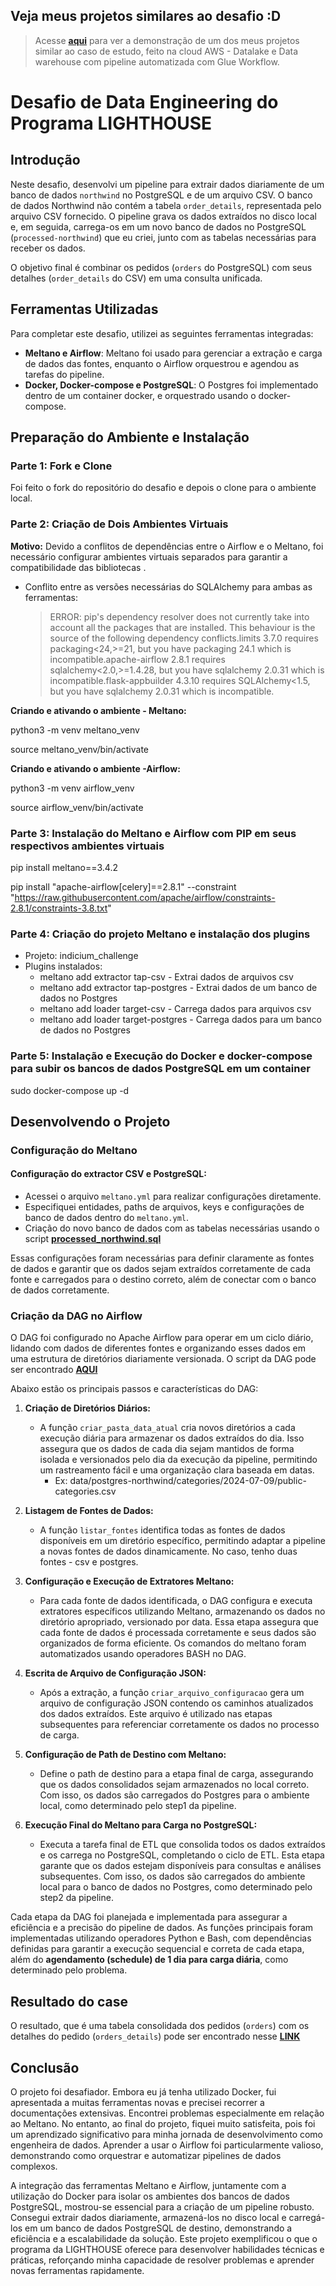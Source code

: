 ## Veja meus projetos similares ao desafio :D

> Acesse **[aqui](https://www.linkedin.com/posts/cinthialpsantos_datalake-datawarehouse-aws-activity-7135251028911751170-ThfD?utm_source=share&utm_medium=member_desktop)** para ver a demonstração de um dos meus projetos similar ao caso de estudo, feito na cloud AWS - Datalake e Data warehouse com pipeline automatizada com Glue Workflow.

# Desafio de Data Engineering do Programa LIGHTHOUSE

## Introdução

Neste desafio, desenvolvi um pipeline para extrair dados diariamente de um banco de dados `northwind` no PostgreSQL e de um arquivo CSV. O banco de dados Northwind não contém a tabela `order_details`, representada pelo arquivo CSV fornecido. O pipeline grava os dados extraídos no disco local e, em seguida, carrega-os em um novo banco de dados no PostgreSQL (`processed-northwind`) que eu criei, junto com as tabelas necessárias para receber os dados.

O objetivo final é combinar os pedidos (`orders` do PostgreSQL) com seus detalhes (`order_details` do CSV) em uma consulta unificada.

## Ferramentas Utilizadas

Para completar este desafio, utilizei as seguintes ferramentas integradas:

- **Meltano e Airflow**: Meltano foi usado para gerenciar a extração e carga de dados das fontes, enquanto o Airflow orquestrou e agendou as tarefas do pipeline.
- **Docker, Docker-compose e PostgreSQL**: O Postgres foi implementado dentro de um container docker, e orquestrado usando o docker-compose.

## Preparação do Ambiente e Instalação

### Parte 1: Fork e Clone

Foi feito o fork do repositório do desafio e depois o clone para o ambiente local.

### Parte 2: Criação de Dois Ambientes Virtuais

**Motivo:** Devido a conflitos de dependências entre o Airflow e o Meltano, foi necessário configurar ambientes virtuais separados para garantir a compatibilidade das bibliotecas .

- Conflito entre as versões necessárias do SQLAlchemy para ambas as ferramentas:
  > ERROR: pip's dependency resolver does not currently take into account all the packages that are installed. This behaviour is the source of the following dependency conflicts.limits 3.7.0 requires packaging<24,>=21, but you have packaging 24.1 which is incompatible.apache-airflow 2.8.1 requires sqlalchemy<2.0,>=1.4.28, but you have sqlalchemy 2.0.31 which is incompatible.flask-appbuilder 4.3.10 requires SQLAlchemy<1.5, but you have sqlalchemy 2.0.31 which is incompatible.

**Criando e ativando o ambiente - Meltano:**

python3 -m venv meltano_venv

source meltano_venv/bin/activate

**Criando e ativando o ambiente -Airflow:**

python3 -m venv airflow_venv

source airflow_venv/bin/activate

### Parte 3: Instalação do Meltano e Airflow com PIP em seus respectivos ambientes virtuais

pip install meltano==3.4.2

pip install "apache-airflow[celery]==2.8.1" --constraint "https://raw.githubusercontent.com/apache/airflow/constraints-2.8.1/constraints-3.8.txt"

### Parte 4: Criação do projeto Meltano e instalação dos plugins

- Projeto: indicium_challenge
- Plugins instalados:
  - meltano add extractor tap-csv - Extrai dados de arquivos csv
  - meltano add extractor tap-postgres - Extrai dados de um banco de dados no Postgres
  - meltano add loader target-csv - Carrega dados para arquivos csv
  - meltano add loader target-postgres - Carrega dados para um banco de dados no Postgres

### Parte 5: Instalação e Execução do Docker e docker-compose para subir os bancos de dados PostgreSQL em um container

sudo docker-compose up -d

## Desenvolvendo o Projeto

### Configuração do Meltano

#### Configuração do extractor CSV e PostgreSQL:

- Acessei o arquivo `meltano.yml` para realizar configurações diretamente.
- Especifiquei entidades, paths de arquivos, keys e configurações de banco de dados dentro do `meltano.yml`.
- Criação do novo banco de dados com as tabelas necessárias usando o script **[processed_northwind.sql](https://github.com/cinthialet/LH_ED_CINTHIA_SANTOS/blob/main/data/processed_northwind.sql)**

Essas configurações foram necessárias para definir claramente as fontes de dados e garantir que os dados sejam extraídos corretamente de cada fonte e carregados para o destino correto, além de conectar com o banco de dados corretamente.

### Criação da DAG no Airflow

O DAG foi configurado no Apache Airflow para operar em um ciclo diário, lidando com dados de diferentes fontes e organizando esses dados em uma estrutura de diretórios diariamente versionada. O script da DAG pode ser encontrado **[AQUI](https://github.com/cinthialet/LH_ED_CINTHIA_SANTOS/blob/main/dags/indicium_challenge.py)**

Abaixo estão os principais passos e características do DAG:

1. **Criação de Diretórios Diários:**

   - A função `criar_pasta_data_atual` cria novos diretórios a cada execução diária para armazenar os dados extraídos do dia. Isso assegura que os dados de cada dia sejam mantidos de forma isolada e versionados pelo dia da execução da pipeline, permitindo um rastreamento fácil e uma organização clara baseada em datas.
     - Ex: data/postgres-northwind/categories/2024-07-09/public-categories.csv

2. **Listagem de Fontes de Dados:**

   - A função `listar_fontes` identifica todas as fontes de dados disponíveis em um diretório específico, permitindo adaptar a pipeline a novas fontes de dados dinamicamente. No caso, tenho duas fontes - csv e postgres.

3. **Configuração e Execução de Extratores Meltano:**

   - Para cada fonte de dados identificada, o DAG configura e executa extratores específicos utilizando Meltano, armazenando os dados no diretório apropriado, versionado por data. Essa etapa assegura que cada fonte de dados é processada corretamente e seus dados são organizados de forma eficiente. Os comandos do meltano foram automatizados usando operadores BASH no DAG.

4. **Escrita de Arquivo de Configuração JSON:**

   - Após a extração, a função `criar_arquivo_configuracao` gera um arquivo de configuração JSON contendo os caminhos atualizados dos dados extraídos. Este arquivo é utilizado nas etapas subsequentes para referenciar corretamente os dados no processo de carga.

5. **Configuração de Path de Destino com Meltano:**

   - Define o path de destino para a etapa final de carga, assegurando que os dados consolidados sejam armazenados no local correto. Com isso, os dados são carregados do Postgres para o ambiente local, como determinado pelo step1 da pipeline.

6. **Execução Final do Meltano para Carga no PostgreSQL:**
   - Executa a tarefa final de ETL que consolida todos os dados extraídos e os carrega no PostgreSQL, completando o ciclo de ETL. Esta etapa garante que os dados estejam disponíveis para consultas e análises subsequentes. Com isso, os dados são carregados do ambiente local para o banco de dados no Postgres, como determinado pelo step2 da pipeline.

Cada etapa da DAG foi planejada e implementada para assegurar a eficiência e a precisão do pipeline de dados. As funções principais foram implementadas utilizando operadores Python e Bash, com dependências definidas para garantir a execução sequencial e correta de cada etapa, além do **agendamento (schedule) de 1 dia para carga diária**, como determinado pelo problema.

## **Resultado do case**

O resultado, que é uma tabela consolidada dos pedidos (`orders`) com os detalhes do pedido (`orders_details`) pode ser encontrado nesse **[LINK](https://github.com/cinthialet/LH_ED_CINTHIA_SANTOS/blob/main/orders_ordersdetails.csv)**

## Conclusão

O projeto foi desafiador. Embora eu já tenha utilizado Docker, fui apresentada a muitas ferramentas novas e precisei recorrer a documentações extensivas. Encontrei problemas especialmente em relação ao Meltano. No entanto, ao final do projeto, fiquei muito satisfeita, pois foi um aprendizado significativo para minha jornada de desenvolvimento como engenheira de dados. Aprender a usar o Airflow foi particularmente valioso, demonstrando como orquestrar e automatizar pipelines de dados complexos.

A integração das ferramentas Meltano e Airflow, juntamente com a utilização do Docker para isolar os ambientes dos bancos de dados PostgreSQL, mostrou-se essencial para a criação de um pipeline robusto. Consegui extrair dados diariamente, armazená-los no disco local e carregá-los em um banco de dados PostgreSQL de destino, demonstrando a eficiência e a escalabilidade da solução. Este projeto exemplificou o que o programa da LIGHTHOUSE oferece para desenvolver habilidades técnicas e práticas, reforçando minha capacidade de resolver problemas e aprender novas ferramentas rapidamente.
